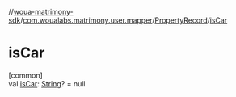 //[woua-matrimony-sdk](../../../index.md)/[com.woualabs.matrimony.user.mapper](../index.md)/[PropertyRecord](index.md)/[isCar](is-car.md)

# isCar

[common]\
val [isCar](is-car.md): [String](https://kotlinlang.org/api/latest/jvm/stdlib/kotlin/-string/index.html)? = null
